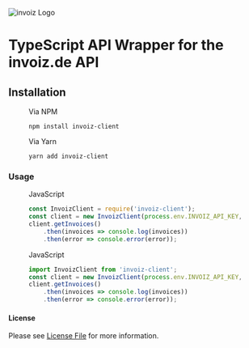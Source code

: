 ![invoiz Logo](https://www.invoiz.de/wp-content/uploads/2017/07/invoiz_600.png "invoiz")

# TypeScript API Wrapper for the invoiz.de API

## Installation
<figure>
<figcaption>Via NPM</figcaption>

```npm install invoiz-client```
</figure>

<figure>
<figcaption>Via Yarn</figcaption>

```yarn add invoiz-client```
</figure>

### Usage
<figure>
<figcaption>JavaScript</figcaption>

```javascript
const InvoizClient = require('invoiz-client');
const client = new InvoizClient(process.env.INVOIZ_API_KEY, process.env.INVOIZ_API_KEY_SECRET);
client.getInvoices()
    .then(invoices => console.log(invoices))
    .then(error => console.error(error));
```
</figure>

<figure>
<figcaption>JavaScript</figcaption>

```javascript
import InvoizClient from 'invoiz-client';
const client = new InvoizClient(process.env.INVOIZ_API_KEY, process.env.INVOIZ_API_KEY_SECRET);
client.getInvoices()
    .then(invoices => console.log(invoices))
    .then(error => console.error(error));
```
</figure>

#### License
Please see [License File](LICENSE) for more information.